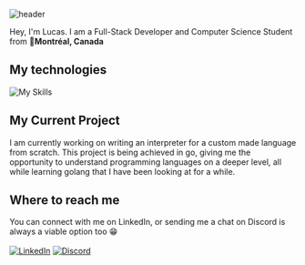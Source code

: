 ![header](https://capsule-render.vercel.app/api?type=waving&height=300&color=gradient&customColorList=21&text=Lucas%20Chauveau&reversal=false&textBg=false&desc=Full-Stack%20Developer&descSize=30&descAlignY=56&fontAlignY=40)

Hey, I'm Lucas. I am a Full-Stack Developer and Computer Science Student from 📍**Montréal, Canada**

## My technologies
<!-- Will be adding tauri, vite etc -->
![My Skills](https://skillicons.dev/icons?i=ts,js,nodejs,react,html,css,java,tailwind,express,appwrite,firebase,git,figma,neovim,go)

## My Current Project
I am currently working on writing an interpreter for a custom made language from scratch. This project is being achieved in go, giving me the opportunity to understand programming languages on a deeper level, all while learning golang that I have been looking at for a while.

## Where to reach me
You can connect with me on LinkedIn, or sending me a chat on Discord is always a viable option too 😁\
\
[![LinkedIn](https://ziadoua.github.io/m3-Markdown-Badges/badges/LinkedIn/linkedin1.svg)](https://www.linkedin.com/in/lucas-chauveau-201aba308/) [![Discord](https://ziadoua.github.io/m3-Markdown-Badges/badges/Discord/discord1.svg)](https://discord.gg/GYVH5wnM)

<!--
**chauveaul/chauveaul** is a ✨ _special_ ✨ repository because its `README.md` (this file) appears on your GitHub profile.

Here are some ideas to get you started:

- 🔭 I’m currently working on ...
- 🌱 I’m currently learning ...
- 👯 I’m looking to collaborate on ...
- 🤔 I’m looking for help with ...
- 💬 Ask me about ...
- 📫 How to reach me: ...
- 😄 Pronouns: ...
- ⚡ Fun fact: ...
-->
